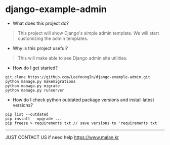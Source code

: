 # django-example-admin

- What does this project do?
> This project will show Django's simple admin template.
> We will start customizing the admin templates.
- Why is this project useful?
> This will make able to see Django admin site utilities.
- How do I get started?
```
git clone https://github.com/LeeYoungIn/django-example-admin.git
python manage.py makemigrations
python manage.py migrate
python manage.py runserver
```
- How do I check python outdated package versions and install latest versions?
```
pip list --outdated
pip install --upgrade ...
pip freeze > requirements.txt // save versions to 'requirements.txt'
```
---
JUST CONTACT US if need help
https://www.malan.kr
